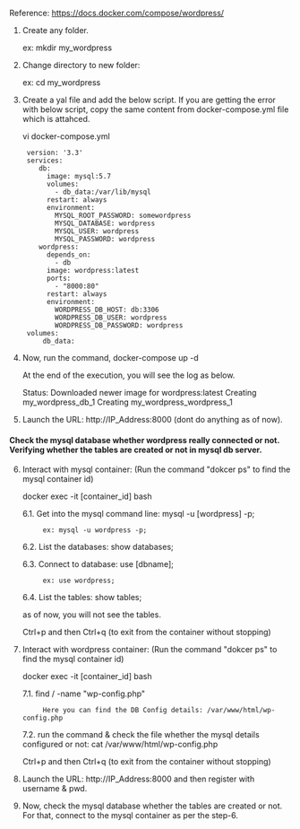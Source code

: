 Reference: https://docs.docker.com/compose/wordpress/

1. Create any folder. 

      ex: mkdir my_wordpress

2. Change directory to new folder: 

      ex: cd my_wordpress
      
3. Create a yal file and add the below script. If you are getting the error with below script, copy the same content from docker-compose.yml file which is attahced.

      vi docker-compose.yml

        version: '3.3'
        services:
           db:
             image: mysql:5.7
             volumes:
               - db_data:/var/lib/mysql
             restart: always
             environment:
               MYSQL_ROOT_PASSWORD: somewordpress
               MYSQL_DATABASE: wordpress
               MYSQL_USER: wordpress
               MYSQL_PASSWORD: wordpress
           wordpress:
             depends_on:
               - db
             image: wordpress:latest
             ports:
               - "8000:80"
             restart: always
             environment:
               WORDPRESS_DB_HOST: db:3306
               WORDPRESS_DB_USER: wordpress
               WORDPRESS_DB_PASSWORD: wordpress
        volumes:
            db_data:
            
4. Now, run the command, docker-compose up -d

   At the end of the execution, you will see the log as below.
   
      Status: Downloaded newer image for wordpress:latest
      Creating my_wordpress_db_1
      Creating my_wordpress_wordpress_1

5. Launch the URL: http://IP_Address:8000 (dont do anything as of now).

#### Check the mysql database whether wordpress really connected or not. Verifying whether the tables are created or not in mysql db server.

6. Interact with mysql container: (Run the command "dokcer ps" to find the mysql container id)

      docker exec -it [container_id] bash
      
      6.1. Get into the mysql command line: mysql -u [wordpress] -p;
      
            ex: mysql -u wordpress -p;
            
      6.2. List the databases: show databases;
      
      6.3. Connect to database: use [dbname];
      
            ex: use wordpress;
            
      6.4. List the tables: show tables;
      
      as of now, you will not see the tables.
      
      Ctrl+p and then Ctrl+q (to exit from the container without stopping)

7. Interact with wordpress container: (Run the command "dokcer ps" to find the mysql container id)

      docker exec -it [container_id] bash
      
      7.1. find / -name "wp-config.php"
      
            Here you can find the DB Config details: /var/www/html/wp-config.php

      7.2. run the command & check the file whether the mysql details configured or not: cat /var/www/html/wp-config.php
      
      Ctrl+p and then Ctrl+q (to exit from the container without stopping)
      
8. Launch the URL: http://IP_Address:8000 and then register with username & pwd.

9. Now, check the mysql database whether the tables are created or not. For that, connect to the mysql container as per the step-6.

      
